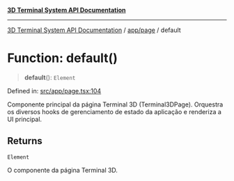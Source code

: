 [**3D Terminal System API Documentation**](../../../README.md)

***

[3D Terminal System API Documentation](../../../README.md) / [app/page](../README.md) / default

# Function: default()

> **default**(): `Element`

Defined in: [src/app/page.tsx:104](https://github.com/Dicommunitas/ThreeJS_Terminal_3D/blob/824631c882bd29351bc730ad23d22c22cce24127/src/app/page.tsx#L104)

Componente principal da página Terminal 3D (Terminal3DPage).
Orquestra os diversos hooks de gerenciamento de estado da aplicação e renderiza a UI principal.

## Returns

`Element`

O componente da página Terminal 3D.
